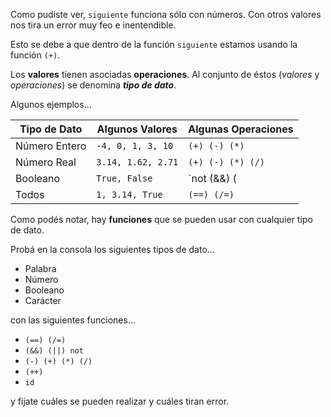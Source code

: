 Como pudiste ver, `siguiente` funciona sólo con números. Con otros valores nos tira un error muy feo e inentendible.

Esto se debe a que dentro de la función `siguiente` estamos usando la función `(+)`.

Los **valores** tienen asociadas **operaciones**. Al conjunto de éstos (_valores_ y _operaciones_) se denomina _**tipo de dato**_.

Algunos ejemplos...

| Tipo de Dato   | Algunos Valores    | Algunas Operaciones |
|----------------|--------------------|---------------------|
| Número Entero  | `-4, 0, 1, 3, 10`  |`(+) (-) (*)`        |
| Número Real    | `3.14, 1.62, 2.71` |`(+) (-) (*) (/)`    |
| Booleano       | `True, False`      |`not (&&) (||)`      |
| Todos          | `1, 3.14, True`    |`(==) (/=)`          |

Como podés notar, hay **funciones** que se pueden usar con cualquier tipo de dato. 

Probá en la consola los siguientes tipos de dato...

* Palabra
* Número
* Booleano
* Carácter

con las siguientes funciones...

* `(==) (/=)`
* `(&&) (||) not`
* `(-) (+) (*) (/)`
* `(++)`
* `id`

y fijate cuáles se pueden realizar y cuáles tiran error.